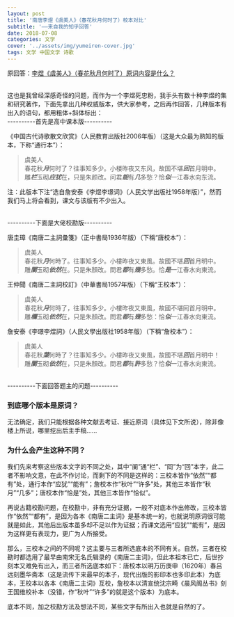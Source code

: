 ```yaml
---
layout: post
title: '南唐李煜《虞美人》（春花秋月何时了）校本对比'
subtitle: '——来自我的知乎回答'
date: 2018-07-08
categories: 文学
cover: '../assets/img/yumeiren-cover.jpg'
tags: 文学 中国文学 诗歌
---
```


原回答：[李煜《虞美人》（春花秋月何时了）原词内容是什么？](https://www.zhihu.com/question/25388376/answer/437001930)

<br/>
这也是我曾经深感奇怪的问题，而作为一个李煜死忠粉，我手头有数十种李煜的集和研究著作，下面先拿出几种权威版本，供大家参考，之后再作回答，几种版本有出入的语句，都用粗体+斜体标出：

<br/>
----------首先是高中课本版----------

《中国古代诗歌散文欣赏》（人民教育出版社2006年版）（这是大众最为熟知的版本，下称“通行本”）：

>虞美人  
春花秋***月***何时了？往事知多少。小楼昨夜又东风，故国不堪***回***首月明中。  
雕***栏***玉砌***应犹***在，只是朱颜改。问君***能***有***几***多愁？恰***似***一江春水向东流。  

注：此版本下注“选自詹安泰《李煜李璟词》（人民文学出版社1958年版）”，然而我们马上将会看到，课文与该版有不少出入。

<br/>
----------下面是大佬校勘版----------

唐圭璋《南唐二主詞彙箋》（正中書局1936年版）（下稱“唐校本”）：

>虞美人  
春花秋***月***何時了。往事知多少。小樓昨夜又東風。故國不堪***回***首月明中。  
雕***闌***玉砌***依然***在。只是朱顏改。問君***都***有***幾***多愁。恰***是***一江春水向東流。  

王仲聞《南唐二主詞校訂》（中華書局1957年版）（下稱“王校本”）：

>虞美人  
春花秋***月***何時了，往事知多少。小樓昨夜又東風，故國不堪囘首月明中。  
雕***欄***玉砌***依然***在，只是朱顏改。問君***都***有***幾***多愁：恰***似***一江春水向東流。  

詹安泰《李璟李煜詞》（人民文學出版社1958年版）（下稱“詹校本”）：

>虞美人  
春花秋***葉***何時了？往事知多少。小樓昨夜又東風，故國不堪***回***首月明中！  
雕***闌***玉砌***依然***在，只是朱顏改。問君***都***有***許***多愁？恰***似***一江春水向東流。  

<br/>
----------下面回答题主的问题----------

### 到底哪个版本是原词？

无法确定，我们只能根据各种文献去考证、接近原词（具体见下文所说），除非像楼上所说，哪里挖出后主手稿……

### 为什么会产生这种不同？

我们先来考察这些版本文字的不同之处，其中“阑”通“栏”、“囘”为“回”本字，此二者不影响文意，在此不作讨论，而剩下的不同是这样的：三校本皆作“依然”“都有”处，通行本作“应犹”“能有”；詹校本作“秋叶”“许多”处，其他三本皆作“秋月”“几多”；唐校本作“恰是”处，其他三本皆作“恰似”。

再说古籍校勘问题，在校勘中，非有充分证据，一般不对底本作出修改，三校本皆作“依然”“都有”，是因为各本《南唐二主词》是基本统一的，也就说明原词很可能就是如此，其他后出版本虽多却不足以作为证据；而课文选用“应犹”“能有”，是因为这样更有表现力，更广为人所接受。

那么，三校本之间的不同呢？这主要与三者所选底本的不同有关。自然，三者在校勘时都选用了最早由南宋无名氏辑录的《南唐二主词》，但此本祖本已亡，后世抄刻本又难免有出入，而三者所选底本如下：唐校本以明万历庚申（1620年）春吕远刻墨华斋本（这是流传下来最早的本子，现代出版的影印本也多印此本）为底本，王校本以各本《南唐二主词》互校，詹校本以清宣统沈宗畸《晨风阁丛书》刻王国维校补本（没错，作“秋叶”“许多”的就是这个版本）为底本。

底本不同，加之校勘方法及想法不同，某些文字有所出入也就是自然的了。
